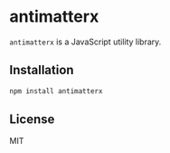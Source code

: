 # antimatterx

`antimatterx` is a JavaScript utility library.

## Installation

``` sh
npm install antimatterx
```


## License

MIT